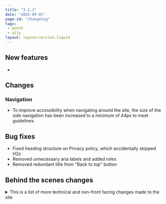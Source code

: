 ```yaml
---
title: "3.1.1"
date: "2025-09-01"
page-id: "changelog"
tags: 
 - patch
 - a11y
layout: layout/version.liquid
---
```

## New features
- 

## Changes
### Navigation
- To improve accessibility when navigating around the site, the size of the side navigation has been increased to a minimum of 44px to meet guidelines.

## Bug fixes
- Fixed heading structure on Privacy policy, which accidentally skipped H2s
- Removed unnecessary aria labels and added roles
- Removed redundant title from "Back to top" button

## Behind the scenes changes
<details>
<summary>This is a list of more technical and non-front facing changes made to the site  </summary>

### General bug fixes
- Fixed duplicate ID being set on mobile theme switcher
- Fixed erroneous double quote in changelog link
</details>